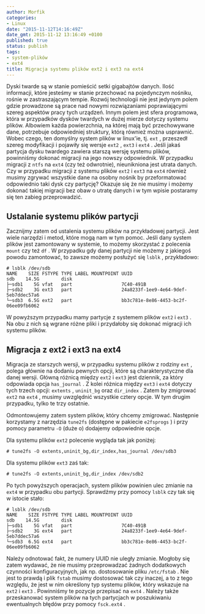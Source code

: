 ```yaml
---
author: Morfik
categories:
- Linux
date: "2015-11-12T14:16:49Z"
date_gmt: 2015-11-12 13:16:49 +0100
published: true
status: publish
tags:
- system-plików
- ext4
title: Migracja systemu plików ext2 i ext3 na ext4
---
```


Dyski twarde są w stanie pomieścić setki gigabajtów danych. Ilość informacji, które jesteśmy w
stanie przechować na pojedynczym nośniku, rośnie w zastraszającym tempie. Rozwój technologii nie
jest jedynym polem gdzie prowadzone są prace nad nowymi rozwiązaniami poprawiającymi szereg aspektów
pracy tych urządzeń. Innym polem jest sfera programowa, która w przypadków dysków twardych w dużej
mierze dotyczy systemu plików. Albowiem każda powierzchnia, na której mają być przechowywane dane,
potrzebuje odpowiedniej struktury, którą również można usprawnić. Wobec czego, ten domyślny system
plików w linux'ie, tj. `ext` , przeszedł szereg modyfikacji i pojawiły się wersje `ext2` , `ext3` i
`ext4` . Jeśli jakaś partycja dysku twardego zawiera starszą wersję systemu plików, powinniśmy
dokonać migracji na jego nowszy odpowiednik. W przypadku migracji z `ntfs` na `ext4` (czy też
odwrotnie), nieunikniona jest utrata danych. Czy w przypadku migracji z systemu plików `ext2` i
`ext3` na `ext4` również musimy zgrywać wszystkie dane na osobny nośnik by przeformatować
odpowiednio taki dysk czy partycję? Okazuje się że nie musimy i możemy dokonać takiej migracji bez
obaw o utratę danych i w tym wpisie postaramy się ten zabieg przeprowadzić.

<!--more-->
## Ustalanie systemu plików partycji

Zacznijmy zatem od ustalenia systemu plików na przykładowej partycji. Jest wiele narzędzi i metod,
które mogą nam w tym pomoc. Jeśli dany system plików jest zamontowany w systemie, to możemy
skorzystać z polecenia `mount` czy też `df` . W przypadku gdy danej partycji nie możemy z jakiegoś
powodu zamontować, to zawsze możemy posłużyć się `lsblk` , przykładowo:

    # lsblk /dev/sdb
    NAME    SIZE FSTYPE TYPE LABEL MOUNTPOINT UUID
    sdb    14.5G        disk
    ├─sdb1    5G vfat   part                  7C40-491B
    ├─sdb2    3G ext3   part                  24a8233f-1ee9-4e64-9def-5eb7ddec57a6
    └─sdb3  6.5G ext2   part                  bb3c781e-8e86-4453-bc2f-06ee09fb6062

W powyższym przypadku mamy partycje z systemem plików `ext2` i `ext3` . Na obu z nich są wgrane
różne pliki i przydałoby się dokonać migracji ich systemu plików.

## Migracja z ext2 i ext3 na ext4

Migracja ze starszych wersji, w przypadku systemu plików z rodziny `ext` , polega głównie na dodaniu
pewnych opcji, które są charakterystyczne dla danej wersji. Główną różnicą między `ext2` i `ext3`
jest dziennik, za który odpowiada opcja `has_journal` . Z kolei różnica między `ext3` i `ext4`
dotyczy tych trzech opcji: `extents` , `uninit_bg` oraz `dir_index` . Zatem by zmigrować `ext2` na
`ext4` , musimy uwzględnić wszystkie cztery opcje. W tym drugim przypadku, tylko te trzy ostatnie.

Odmontowujemy zatem system plików, który chcemy zmigrować. Następnie korzystamy z narzędzia
`tune2fs` (dostępne w pakiecie `e2fsprogs` ) i przy pomocy parametru `-O` (duże o) dodajemy
odpowiednie opcje.

Dla systemu plików `ext2` polecenie wygląda tak jak poniżej:

    # tune2fs -O extents,uninit_bg,dir_index,has_journal /dev/sdb3

Dla systemu plików `ext3` zaś tak:

    # tune2fs -O extents,uninit_bg,dir_index /dev/sdb2

Po tych powyższych operacjach, system plików powinien ulec zmianie na `ext4` w przypadku obu
partycji. Sprawdźmy przy pomocy `lsblk` czy tak się w istocie stało:

    # lsblk /dev/sdb
    NAME    SIZE FSTYPE TYPE LABEL MOUNTPOINT UUID
    sdb    14.5G        disk
    ├─sdb1    5G vfat   part                  7C40-491B
    ├─sdb2    3G ext4   part                  24a8233f-1ee9-4e64-9def-5eb7ddec57a6
    └─sdb3  6.5G ext4   part                  bb3c781e-8e86-4453-bc2f-06ee09fb6062

Należy odnotować fakt, że numery UUID nie uległy zmianie. Mogłoby się zatem wydawać, że nie musimy
przeprowadzać żadnych dodatkowych czynności konfiguracyjnych, jak np. dostosowanie pliku
`/etc/fstab` . Nie jest to prawdą i plik `fstab` musimy dostosować tak czy inaczej, a to z tego
względu, że jest w nim określony typ systemu plików, który wskazuje na `ext2` i `ext3` . Powinniśmy
te pozycje przepisać na `ext4` . Należy także przeskanować system plików na tych partycjach w
poszukiwaniu ewentualnych błędów przy pomocy `fsck.ext4` .
